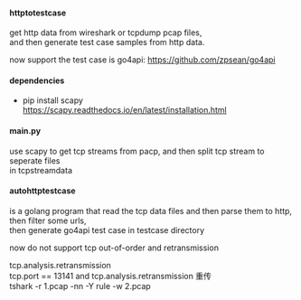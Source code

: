 #### httptotestcase
get http data from  wireshark or tcpdump pcap files,   
and then generate test case samples from http data.      
     
now support the test case is go4api:  https://github.com/zpsean/go4api    

#### dependencies
 * pip install scapy     
   https://scapy.readthedocs.io/en/latest/installation.html    

#### main.py
  use scapy to get tcp streams from pacp, and then split tcp stream to seperate files   
  in tcpstreamdata   
#### autohttptestcase
  is a golang program that read the tcp data files and then parse them to http, then filter some urls,    
  then generate go4api test case in testcase directory   
  
now do not support tcp out-of-order and retransmission      

tcp.analysis.retransmission      
tcp.port == 13141 and tcp.analysis.retransmission 重传     
tshark -r 1.pcap -nn -Y rule -w 2.pcap     
  





